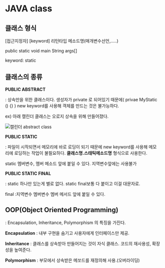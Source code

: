 # JAVA class

## 클래스 형식

[접근지정자] [keyword] 리턴타입 메소드명(매개변수선언,.....)

public 			static			void		main		String args[] 

keyword: static



## 클래스의 종류

**PUBLIC ABSTRACT** 

: 상속만을 위한 클래스이다. 생성자가 private 로 되어있기 때문에( privae MyStatic () {} ) new keyword를 사용해 객체를 만드는 것은 불가능하다.  

ex) 아래 캘린더 클래스는 오로지 상속을 위해 만들어졌다.

![캘린더 abstract class](https://user-images.githubusercontent.com/37058233/93461349-9c4fcf80-f91f-11ea-8cc4-a31bf7732175.PNG)





**PUBLIC STATIC**

: 파일이 시작되면서 메모리에 바로 로딩이 되기 때문에 new keyword를 사용해 메모리에 로딩하는 작업이 불필요하다. **클래스명.스태틱메소드명** 형식으로 사용한다.

static 멤버변수, 멤버 메소드 앞에 붙일 수 있다. 지역변수앞에는 사용불가



**PUBLIC STATIC FINAL**

: static 하나만 있는게 별로 없다. static final보통 다 붙이고 이걸 대문자로.

final :지역변수 멤버변수 멤버 메서드 앞에 붙일 수 있다. 



## OOP(Object Oriented Programming)

: Encapsulation, Inheritance, Polymorphism 의 특징을 가진다.

**Encapsulation** : 내부 구현을 숨기고 사용자에게 인터페이스만 제공.

**Inheritance** : 클래스를 상속받아 만들어지는 것이 자식 클래스. 코드의 재사용성, 확장성을 높여준다. 

**Polymorphism** :  부모에서 상속받은 메쏘드를 재정의해 사용.(오버라이딩)









